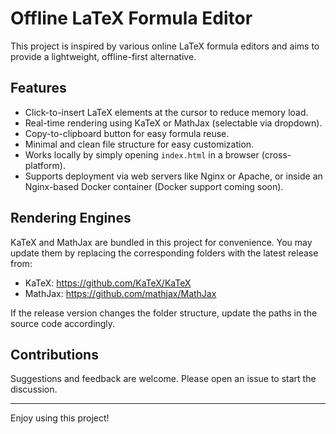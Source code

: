 # Offline LaTeX Formula Editor

This project is inspired by various online LaTeX formula editors and aims to provide a lightweight, offline-first alternative.

## Features

- Click-to-insert LaTeX elements at the cursor to reduce memory load.
- Real-time rendering using KaTeX or MathJax (selectable via dropdown).
- Copy-to-clipboard button for easy formula reuse.
- Minimal and clean file structure for easy customization.
- Works locally by simply opening `index.html` in a browser (cross-platform).
- Supports deployment via web servers like Nginx or Apache, or inside an Nginx-based Docker container (Docker support coming soon).

## Rendering Engines

KaTeX and MathJax are bundled in this project for convenience. You may update them by replacing the corresponding folders with the latest release from:

- KaTeX: https://github.com/KaTeX/KaTeX
- MathJax: https://github.com/mathjax/MathJax

If the release version changes the folder structure, update the paths in the source code accordingly.

## Contributions

Suggestions and feedback are welcome. Please open an issue to start the discussion.

---

Enjoy using this project!
